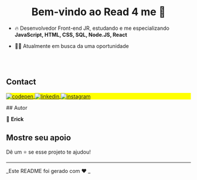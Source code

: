<h1 align="center">Bem-vindo ao Read 4 me 👋 </h1>

- 🔥 Desenvolvedor Front-end JR, estudando e me especializando **JavaScript, HTML, CSS, SQL, Node.JS, React**

- 👨‍💻 Atualmente em busca da uma oportunidade

<br><br>

## Contact

<p align="left" style="background:yellow">
<a href="https://codepen.io/Erick-Willian" target="_blank">
  <img align="center" src="https://img.shields.io/badge/-ErickWilliam-05122A?style=flat&logo=codepen" alt="codepen"/>
</a>
<a href="https://www.linkedin.com/in/erick-william-16ab4a238/" target="_blank">
  <img align="center" src="https://img.shields.io/badge/-ErickWilliam-05122A?style=flat&logo=linkedin" alt="linkedin"/>
</a>
<a href="https://www.instagram.com/erickwillian49/" target="_blank">
 <img align="center" src="https://img.shields.io/badge/-ErickWilliam-05122A?style=flat&logo=instagram" alt="instagram"/>
</a>
</p>
##  Autor

👤 **Erick**

##  Mostre seu apoio

Dê um ⭐️ se esse projeto te ajudou!

***
_Este README foi gerado com ❤️ _
